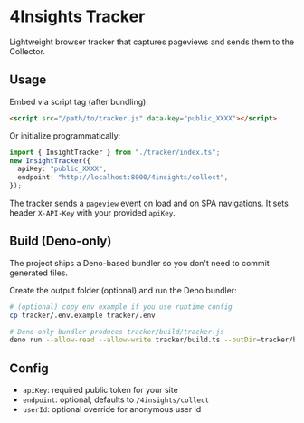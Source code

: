 # 4Insights Tracker

Lightweight browser tracker that captures pageviews and sends them to the
Collector.

## Usage

Embed via script tag (after bundling):

```html
<script src="/path/to/tracker.js" data-key="public_XXXX"></script>
```

Or initialize programmatically:

```ts
import { InsightTracker } from "./tracker/index.ts";
new InsightTracker({
  apiKey: "public_XXXX",
  endpoint: "http://localhost:8000/4insights/collect",
});
```

The tracker sends a `pageview` event on load and on SPA navigations. It sets
header `X-API-Key` with your provided `apiKey`.

## Build (Deno-only)

The project ships a Deno-based bundler so you don't need to commit generated
files.

Create the output folder (optional) and run the Deno bundler:

```bash
# (optional) copy env example if you use runtime config
cp tracker/.env.example tracker/.env

# Deno-only bundler produces tracker/build/tracker.js
deno run --allow-read --allow-write tracker/build.ts --outDir=tracker/build
```

## Config

- `apiKey`: required public token for your site
- `endpoint`: optional, defaults to `/4insights/collect`
- `userId`: optional override for anonymous user id
